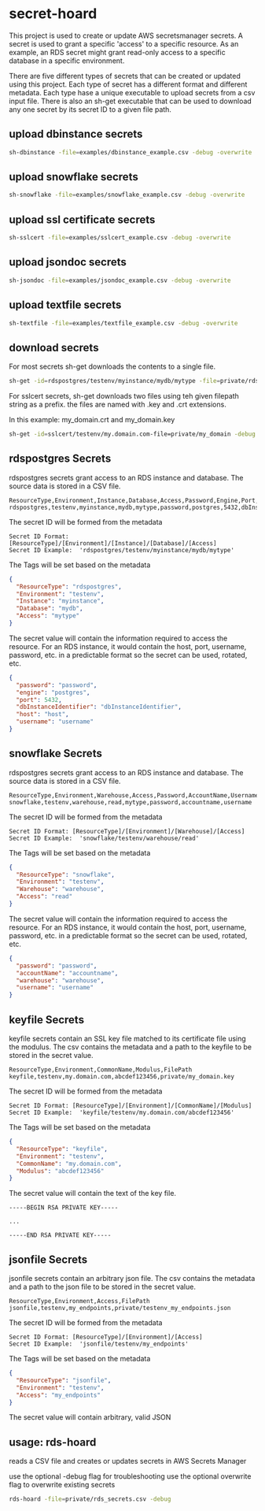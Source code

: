 # secret-hoard


This project is used to create or update AWS secretsmanager secrets. A secret is used to grant a specific 'access' to a specific resource. As an example, an RDS secret might grant read-only access to a specific database in a specific environment.

There are five different types of secrets that can be created or updated using this project. Each type of secret has a different format and different metadata. Each type hase a unique executable to upload secrets from a csv input file. There is also an sh-get executable that can be used to download any one secret by its secret ID to a given file path.

## upload dbinstance secrets
```bash
sh-dbinstance -file=examples/dbinstance_example.csv -debug -overwrite
```

## upload snowflake secrets
```bash
sh-snowflake -file=examples/snowflake_example.csv -debug -overwrite
```

## upload ssl certificate secrets
```bash
sh-sslcert -file=examples/sslcert_example.csv -debug -overwrite
```

## upload jsondoc secrets
```bash
sh-jsondoc -file=examples/jsondoc_example.csv -debug -overwrite
```

## upload textfile secrets
```bash
sh-textfile -file=examples/textfile_example.csv -debug -overwrite
```

## download secrets
For most secrets sh-get downloads the contents to a single file.
```bash
sh-get -id=rdspostgres/testenv/myinstance/mydb/mytype -file=private/rdspostgres_testenv_myinstance_mydb_mytype.json -debug
```

For sslcert secrets, sh-get downloads two files using teh given filepath string as a prefix. the files are named with .key and .crt extensions. 

In this example: my_domain.crt and my_domain.key
```bash
sh-get -id=sslcert/testenv/my.domain.com-file=private/my_domain -debug
```


## rdspostgres Secrets

rdspostgres secrets grant access to an RDS instance and database. The source data is stored in a CSV file.
```csv
ResourceType,Environment,Instance,Database,Access,Password,Engine,Port,DbInstanceIdentifier,Host,Username
rdspostgres,testenv,myinstance,mydb,mytype,password,postgres,5432,dbInstanceIdentifier,host,username
```


The secret ID will be formed from the metadata
```text
Secret ID Format: [ResourceType]/[Environment]/[Instance]/[Database]/[Access]
Secret ID Example:  'rdspostgres/testenv/myinstance/mydb/mytype'
```

The Tags will be set based on the metadata
```json
{
  "ResourceType": "rdspostgres",
  "Environment": "testenv",
  "Instance": "myinstance",
  "Database": "mydb",
  "Access": "mytype"
}
```

The secret value will contain the information required to access the resource. For an RDS instance, it would contain the
host, port, username, password, etc.  in a predictable format so the secret can be used, rotated, etc.

```json
{
  "password": "password",
  "engine": "postgres",
  "port": 5432,
  "dbInstanceIdentifier": "dbInstanceIdentifier",
  "host": "host",
  "username": "username"
}
```

## snowflake Secrets

rdspostgres secrets grant access to an RDS instance and database. The source data is stored in a CSV file.
```csv
ResourceType,Environment,Warehouse,Access,Password,AccountName,Username
snowflake,testenv,warehouse,read,mytype,password,accountname,username
```


The secret ID will be formed from the metadata
```text
Secret ID Format: [ResourceType]/[Environment]/[Warehouse]/[Access]
Secret ID Example:  'snowflake/testenv/warehouse/read'
```

The Tags will be set based on the metadata
```json
{
  "ResourceType": "snowflake",
  "Environment": "testenv",
  "Warehouse": "warehouse",
  "Access": "read"
}
```

The secret value will contain the information required to access the resource. For an RDS instance, it would contain the
host, port, username, password, etc.  in a predictable format so the secret can be used, rotated, etc.

```json
{
  "password": "password",
  "accountName": "accountname",
  "warehouse": "warehouse",
  "username": "username"
}
```



## keyfile Secrets

keyfile secrets contain an SSL key file  matched to its certificate file using the modulus. The csv contains the metadata and a path to the keyfile to be stored in the secret value.
```csv
ResourceType,Environment,CommonName,Modulus,FilePath
keyfile,testenv,my.domain.com,abcdef123456,private/my_domain.key
```


The secret ID will be formed from the metadata
```text
Secret ID Format: [ResourceType]/[Environment]/[CommonName]/[Modulus]
Secret ID Example:  'keyfile/testenv/my.domain.com/abcdef123456'
```

The Tags will be set based on the metadata
```json
{
  "ResourceType": "keyfile",
  "Environment": "testenv",
  "CommonName": "my.domain.com",
  "Modulus": "abcdef123456"
}
```

The secret value will contain the text of the key file.
```text
-----BEGIN RSA PRIVATE KEY-----

...

-----END RSA PRIVATE KEY-----
```





## jsonfile Secrets

jsonfile secrets contain an arbitrary json file. The csv contains the metadata and a path to the json file to be stored in the secret value.
```csv
ResourceType,Environment,Access,FilePath
jsonfile,testenv,my_endpoints,private/testenv_my_endpoints.json
```


The secret ID will be formed from the metadata
```text
Secret ID Format: [ResourceType]/[Environment]/[Access]
Secret ID Example:  'jsonfile/testenv/my_endpoints'
```

The Tags will be set based on the metadata
```json
{
  "ResourceType": "jsonfile",
  "Environment": "testenv",
  "Access": "my_endpoints"
}
```

The secret value will contain arbitrary, valid JSON






##  usage: rds-hoard
reads a CSV file and creates or updates secrets in AWS Secrets Manager

use the optional -debug flag for troubleshooting
use the optional overwrite flag to overwrite existing secrets

```bash
rds-hoard -file=private/rds_secrets.csv -debug
```